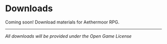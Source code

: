
# Downloads

Coming soon! Download materials for Aethermoor RPG.

---

*All downloads will be provided under the Open Game License*
